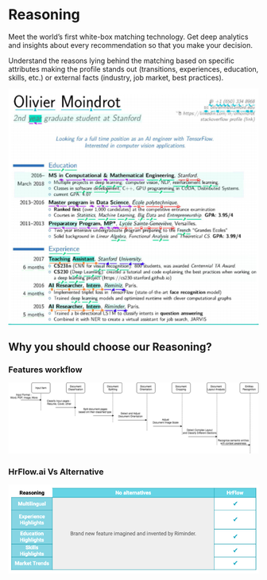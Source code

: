 # Reasoning

Meet the world’s first white-box matching technology. Get deep analytics and insights about every recommendation so that you make your decision. 

Understand the reasons lying behind the matching based on specific attributes making the profile stands out \(transitions, experiences, education, skills, etc.\) or external facts \(industry, job market, best practices\).

![Example of Highlighted Profile: Key indicators highlighted on the original resume.](../.gitbook/assets/screenshot-2020-04-13-at-13.04.42.png)

## Why you should choose our Reasoning?

### Features workflow

![](../.gitbook/assets/image%20%282%29.png)

### **HrFlow.ai Vs Alternative**

![](../.gitbook/assets/screenshot-2020-04-15-at-08.32.46.png)

